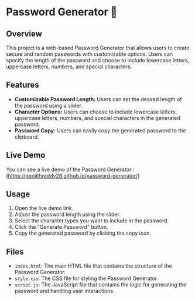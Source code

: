 # Password Generator 🔑

## Overview
This project is a web-based Password Generator that allows users to create secure and random passwords with customizable options. Users can specify the length of the password and choose to include lowercase letters, uppercase letters, numbers, and special characters.

## Features
- **Customizable Password Length:** Users can set the desired length of the password using a slider.
- **Character Options:** Users can choose to include lowercase letters, uppercase letters, numbers, and special characters in the generated password.
- **Password Copy:** Users can easily copy the generated password to the clipboard.

## Live Demo
You can see a live demo of the Password Generator : (https://poojithreddy28.github.io/password-generator/)
## Usage
1. Open the live demo link.
2. Adjust the password length using the slider.
3. Select the character types you want to include in the password.
4. Click the "Generate Password" button.
5. Copy the generated password by clicking the copy icon.

## Files
- `index.html`: The main HTML file that contains the structure of the Password Generator.
- `style.css`: The CSS file for styling the Password Generator.
- `script.js`: The JavaScript file that contains the logic for generating the password and handling user interactions.
